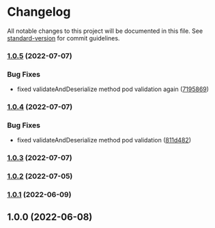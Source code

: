 # Changelog

All notable changes to this project will be documented in this file. See [standard-version](https://github.com/conventional-changelog/standard-version) for commit guidelines.

### [1.0.5](https://github.com/nodis-com-br/kac-ca-injector/compare/v1.0.4...v1.0.5) (2022-07-07)


### Bug Fixes

* fixed validateAndDeserialize method pod validation again ([7195869](https://github.com/nodis-com-br/kac-ca-injector/commit/7195869348ab43c25d9da811ea3d34104f72213b))

### [1.0.4](https://github.com/nodis-com-br/kac-ca-injector/compare/v1.0.3...v1.0.4) (2022-07-07)


### Bug Fixes

* fixed validateAndDeserialize method pod validation ([811d482](https://github.com/nodis-com-br/kac-ca-injector/commit/811d482838e556fbeaccff6611f18bf7311c2def))

### [1.0.3](https://github.com/nodis-com-br/kac-ca-injector/compare/v1.0.2...v1.0.3) (2022-07-07)

### [1.0.2](https://github.com/nodis-com-br/kac-ca-injector/compare/v1.0.1...v1.0.2) (2022-07-05)

### [1.0.1](https://github.com/nodis-com-br/kac-ca-injector/compare/v1.0.0...v1.0.1) (2022-06-09)

## 1.0.0 (2022-06-08)
